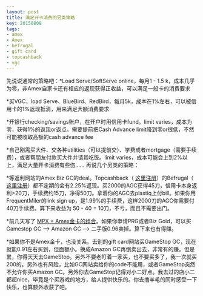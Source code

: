 ```yaml
---
layout: post
title: 满足开卡消费的另类策略
key: 20150808
tags:
- amex
- Amex
- befrugal
- gift card
- topcashback
- vgc
---
```


先说说通常的策略吧：*Load Serve/SoftServe online，每月1 - 1.5 k，成本几乎为零，非Amex自家卡还有相应的返现获得正收益，可以满足一般卡的消费要求

	
*买VGC，load Serve、BlueBird、RedBird，每月5k，成本在1%左右，可以被信用卡的1%返现抵消，用来满足大额消费要求

	
*开银行checking/savings账户，在开户时用信用卡fund。limit varies，成本为零，获得1%的返现or返点。需要提前把Cash Advance limit降到零or很低，不然可能被收取高额的cash advance fee

	
*自己刚需买大件、交各种utilities（可以提前交）、学费或者mortgage（需要手续费），或者帮朋友付款买大件并请其吃饭。limit varies，成本可能会上到2%以上，满足大量开卡消费有些伤……
再说几个另类的策略：

*等返利网站的Amex Biz GC的deal。Topcashback（
[这里注册](http://www.topcashback.com/ref/shamrock)）的Befrugal（
[这里注册](http://www.befrugal.com/cashback/?ref=TXOQJGI)）都不定期的会有2.25%返现。买2000的AGC获得45刀，信用卡本身返利>20刀，手续费约15刀，净得50刀。拿着你的AGC去plastiq上付bill。如果你用FrequentMiler的link sign up，是1.99%的手续费，这样2000刀的AGC你需要付40刀手续费。算下来收益为 50 - 40 = 10刀，不亏，而且不需要出门。

	
*前几天写了
[MPX + Amex金卡的组合](https://willguxy.wordpress.com/2015/08/05/amex%E9%87%91%E5%8D%A1mpx%E7%BB%84%E5%90%88/)。如果你申请PRG或者Biz Gold，可以买Gamestop GC --> Amazon GC --> 二手版0.96卖掉。算下来也有得赚。

	
*如果你不是Amex金卡，也没关系。去别的gift card网站买GameStop GC，现在就能0.91左右买到，但面额小。换成Amazon GC再倒卖出去，非常有的赚。但是累，你得天天去GameStop。另外不要老盯着一家买，也不要买多了，我一次就买200的。另外也有风险，比如GC网站卖给你的code不能用，或者GameStop突然不允许你买Amazon GC。另外你去GameStop记得对小二好点。我去过的店小二都超nice，毕竟是个买游戏的地方，给人提供快乐的。你去撸羊毛的同时感受一下快乐，也算额外收获了吧。